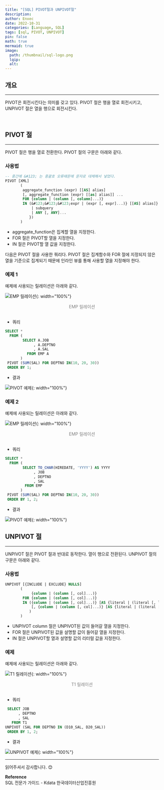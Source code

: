 ```yaml
---
title: "[SQL] PIVOT절과 UNPIVOT절"
description: 
author: Enxec
date: 2022-10-31
categories: [Language, SQL]
tags: [sql, PIVOT, UNPIVOT]
pin: false
math: true
mermaid: true
image:
  path: /thumbnail/sql-logo.png
  lqip: 
  alt: 
---
```


## 개요
---
PIVOT은 회전시킨다는 의미를 갖고 있다. PIVOT 절은 행을 열로 회전시키고, UNPIVOT 절은 열을 행으로 회전시킨다.

<br>

## PIVOT 절
---
PIVOT 절은 행을 열로 전환한다. PIVOT 절의 구문은 아래와 같다.

### 사용법

```sql
-- 중간에 &#123; 는 중괄호 오류때문에 문자로 대체해서 넣었다.
PIVOT [XML]
       (
        aggregate_function (expr) [[AS] alias]
        [, aggregate_function (expr) [[as] alias]] ...
        FOR {column | (column [, column]...)}
        IN (&#123;&#123;&#123;expr | (expr [, expr]...)} [[AS] alias]} ...
            | subquery
            | ANY [, ANY]...
           })
       )
```

- aggregate_function은 집계할 열을 지정한다.
- FOR 절은 PIVOT할 열을 지정한다.
- IN 절은 PIVOT할 열 값을 지정한다.

다음은 PIVOT 절을 사용한 쿼리다. PIVOT 절은 집계함수와 FOR 절에 지정되지 않은 열을 기준으로 집계되기 때문에 인라인 뷰를 통해 사용할 열을 지정해야 한다.

### 예제 1
예제에 사용되는 릴레이션은 아래와 같다.

![EMP 릴레이션](/posts/20221017/emp-relation.png "EMP 릴레이션"){: width="100%"}
<div style="color: gray; text-align: center; margin-bottom: 30px;">EMP 릴레이션</div>

- 쿼리
  
```sql
SELECT *
  FROM (
        SELECT A.JOB
             , A.DEPTNO
             , A.SAL
          FROM EMP A
       )
 PIVOT (SUM(SAL) FOR DEPTNO IN(10, 20, 30))
 ORDER BY 1;
```

- 결과

![PIVOT 예제](/posts/20221031/query-example3.png "PIVOT 예제"){: width="100%"}

### 예제 2
예제에 사용되는 릴레이션은 아래와 같다.

![EMP 릴레이션](/posts/20221017/emp-relation.png "EMP 릴레이션"){: width="100%"}
<div style="color: gray; text-align: center; margin-bottom: 30px;">EMP 릴레이션</div>

- 쿼리
  
```sql
SELECT *
  FROM (
        SELECT TO_CHAR(HIREDATE, 'YYYY') AS YYYY
             , JOB
             , DEPTNO
             , SAL 
         FROM EMP
       )
 PIVOT (SUM(SAL) FOR DEPTNO IN(10, 20, 30))
 ORDER BY 1, 2;
```

- 결과

![PIVOT 예제](/posts/20221031/query-example4.png "PIVOT 예제"){: width="100%"}

## UNPIVOT 절
---
UNPIVOT 절은 PIVOT 절과 반대로 동작한다. 열이 행으로 전환된다. UNPIVOT 절의 구문은 아래와 같다.

### 사용법
```sql
UNPIVOT [{INCLUDE | EXCLUDE} NULLS]
       (
            {column | (column [, col]...)}
        FOR {column | (column [, col]...)}
        IN ({column | (column [, col]...)} [AS {literal | (literal [, literal]...)}]
            [, {column | (column [, col]...)} [AS {literal | (literal [, literal]...)}]]...
           )
       )
```

- UNPIVOT column 절은 UNPIVOT된 값이 들어갈 열을 지정한다.
- FOR 절은 UNPIVOT된 값을 설명할 값이 들어갈 열을 지정한다.
- IN 절은 UNPIVOT할 열과 설명할 값의 리터럴 값을 지정한다.

### 예제
예제에 사용되는 릴레이션은 아래와 같다.

![T1 릴레이션](/posts/20221031/t1-relation.png "T1 릴레이션"){: width="100%"}
<div style="color: gray; text-align: center; margin-bottom: 30px;">T1 릴레이션</div>

- 쿼리
  
```sql
 SELECT JOB
      , DEPTNO
      , SAL
   FROM T1
UNPIVOT (SAL FOR DEPTNO IN (D10_SAL, D20_SAL))
 ORDER BY 1, 2;
```

- 결과

![UNPIVOT 예제](/posts/20221031/query-example5.png "UNPIVOT 예제"){: width="100%"}

---

읽어주셔서 감사합니다. 😊 

__Reference__  
SQL 전문가 가이드 - Kdata 한국데이터산업진흥원  